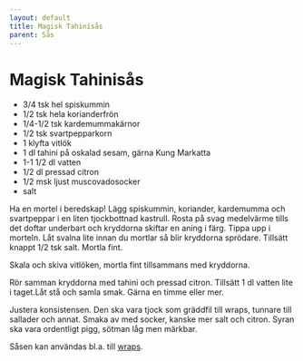 ```yaml
---
layout: default
title: Magisk Tahinisås
parent: Sås
---
```

Magisk Tahinisås
================

- 3/4 tsk hel spiskummin
- 1/2 tsk hela korianderfrön
- 1/4-1/2 tsk kardemummakärnor
- 1/2 tsk svartpepparkorn
- 1 klyfta vitlök
- 1 dl tahini på oskalad sesam, gärna Kung Markatta
- 1-1 1/2 dl vatten
- 1/2 dl pressad citron
- 1/2 msk ljust muscovadosocker
- salt

Ha en mortel i beredskap! Lägg spiskummin, koriander, kardemumma och svartpeppar i en liten tjockbottnad kastrull. Rosta på svag medelvärme tills det doftar underbart och kryddorna skiftar en aning i färg. Tippa upp i morteln. Låt svalna lite innan du mortlar så blir kryddorna sprödare. Tillsätt knappt 1/2 tsk salt. Mortla fint.

Skala och skiva vitlöken, mortla fint tillsammans med kryddorna.

Rör samman kryddorna med tahini och pressad citron. Tillsätt 1 dl vatten lite i taget.Låt stå och samla smak. Gärna en timme eller mer.

Justera konsistensen. Den ska vara tjock som gräddfil till wraps, tunnare till sallader och annat. Smaka av med socker, kanske mer salt och citron. Syran ska vara ordentligt pigg, sötman låg men märkbar. 

Såsen kan användas bl.a. till [wraps](http://taffel.se/recept/wrap-med-tahinisas-och-rodkal).
